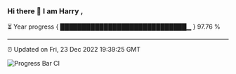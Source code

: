 ### Hi there 👋 I am Harry , 

⏳ Year progress { █████████████████████████████▁ } 97.76 %

---

⏰ Updated on Fri, 23 Dec 2022 19:39:25 GMT

![Progress Bar CI](https://github.com/duykhang68/duykhang68/workflows/Progress%20Bar%20CI/badge.svg)
